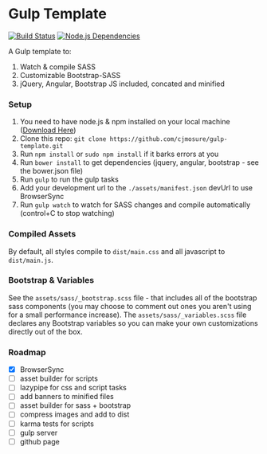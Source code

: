 Gulp Template
=============

[![Build Status](https://travis-ci.org/cjmosure/gulp-template.svg?branch=master)](https://travis-ci.org/cjmosure/gulp-template) [![Node.js Dependencies](https://david-dm.org/cjmosure/gulp-template.svg)](https://david-dm.org/cjmosure/gulp-template)


A Gulp template to:

1. Watch & compile SASS
2. Customizable Bootstrap-SASS
3. jQuery, Angular, Bootstrap JS included, concated and minified

### Setup

1. You need to have node.js & npm installed on your local machine ([Download Here](https://nodejs.org))
2. Clone this repo: `git clone https://github.com/cjmosure/gulp-template.git`
3. Run `npm install` or `sudo npm install` if it barks errors at you
4. Run `bower install` to get dependencies (jquery, angular, bootstrap - see the bower.json file) 
5. Run `gulp` to run the gulp tasks
6. Add your development url to the `./assets/manifest.json` devUrl to use BrowserSync 
7. Run `gulp watch` to watch for SASS changes and compile automatically (control+C to stop watching)

### Compiled Assets

By default, all styles compile to `dist/main.css` and all javascript to `dist/main.js`.

### Bootstrap & Variables

See the `assets/sass/_bootstrap.scss` file - that includes all of the bootstrap sass components  (you may choose to comment out ones you aren't using for a small performance increase). The `assets/sass/_variables.scss` file declares any Bootstrap variables so you can make your own customizations directly out of the box.

### Roadmap

- [x] BrowserSync
- [ ] asset builder for scripts
- [ ] lazypipe for css and script tasks
- [ ] add banners to minified files
- [ ] asset builder for sass + bootstrap
- [ ] compress images and add to dist
- [ ] karma tests for scripts
- [ ] gulp server
- [ ] github page